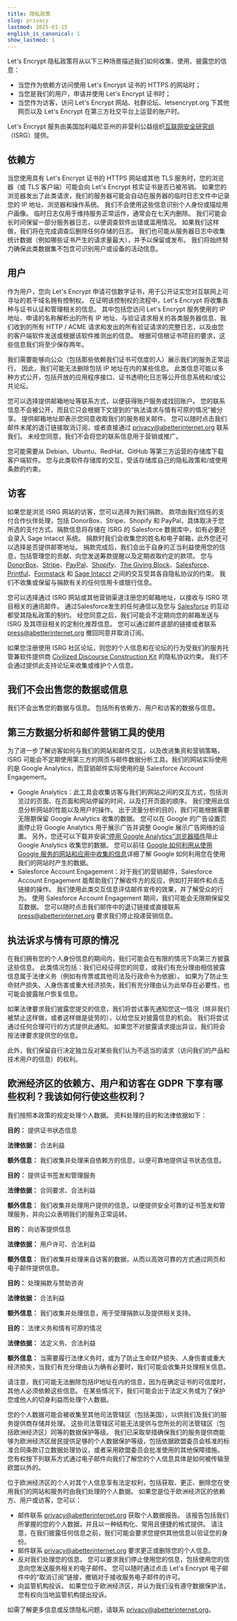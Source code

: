 ```yaml
---
title: 隐私政策
slug: privacy
lastmod: 2025-01-15
english_is_canonical: 1
show_lastmod: 1
---
```


Let's Encrypt 隐私政策将从以下三种场景描述我们如何收集、使用、披露您的信息：

- 当您作为依赖方访问使用 Let's Encrypt 证书的 HTTPS 的网站时；
- 当您是我们的用户，申请并使用 Let's Encrypt 证书时；
- 当您作为访客，访问 Let's Encrypt 网站、社群论坛、letsencrypt.org 下其他网页以及 Let's Encrypt 在第三方社交平台上运营的账户时。

Let's Encrypt 服务由美国加利福尼亚州的非营利公益组织[互联网安全研究组](https://www.abetterinternet.org/)（ISRG）提供。

## 依赖方

当您使用具有 Let's Encrypt 证书的 HTTPS 网站或其他 TLS 服务时，您的浏览器（或 TLS 客户端）可能会向 Let's Encrypt 核实证书是否已被吊销。 如果您的浏览器发出了此类请求，我们的服务器可能会自动在服务器的临时日志文件中记录您的 IP 地址、浏览器和操作系统。 我们不会使用这些信息识别个人身份或描绘用户画像。 临时日志仅用于维持服务正常运作，通常会在七天内删除。 我们可能会长时间保留一部分服务器日志，以便调查软件出错或滥用情况。 如果我们这样做，我们将在完成调查后删除任何存储的日志。 我们也可能从服务器日志中收集统计数据（例如哪些证书产生的请求量最大），并予以保留或发布。 我们将始终努力确保此类数据集不包含可识别用户或设备的活动信息。

## 用户

作为用户，您向 Let's Encrypt 申请可信数字证书，用于公开证实您对互联网上可寻址的若干域名拥有控制权。 在证明该控制权的流程中，Let's Encrypt 将收集各种与证书认证和管理相关的信息。 其中包括您访问 Let's Encrypt 服务使用的 IP 地址、申请的名称解析出的所有 IP 地址、与验证请求相关的各类服务器信息、我们收到的所有 HTTP / ACME 请求和发出的所有验证请求的完整日志，以及由您的客户端软件发送或根据该软件推测出的信息。 根据可信根证书项目的要求，这些信息我们将至少保存两年。

我们需要能够向公众（包括那些依赖我们证书可信度的人）展示我们的服务正常运行。 因此，我们可能无法删除包括 IP 地址在内的某些信息。 此类信息可能以多种方式公开，包括开放的应用程序接口、证书透明化日志等公开信息系统和/或公共论坛。

您可以选择提供邮箱地址等联系方式，以便获得账户服务或找回账户。 您的联系信息不会被公开，而且它只会根据下文提到的“执法请求与情有可原的情况”被分享。 提供邮箱地址即表示您同意收取我们的服务相关邮件。 您可以随时点击我们邮件末尾的退订链接取消订阅，或者直接通过 privacy@abetterinternet.org 联系我们。 未经您同意，我们不会将您的联系信息用于营销或推广。

您可能需要从 Debian、Ubuntu、RedHat、GitHub 等第三方运营的存储库下载客户端软件。 您与此类软件存储库的交互，受该存储库自己的隐私政策和/或使用条款的约束。

## 访客

如果您是浏览 ISRG 网站的访客，您可以选择为我们捐款。 款项由我们信任的支付合作伙伴处理，包括 DonorBox、Stripe、Shopify 和 PayPal，具体取决于您所选的支付方式。捐款信息将存储在 ISRG 的 Salesforce 数据库中，如有必要还会录入 Sage Intacct 系统。 捐款时我们会收集您的姓名和电子邮箱，此外您还可以选择是否提供邮寄地址。 捐款完成后，我们会出于自身的正当利益使用您的信息，包括管理您的贡献、向您发送筹款提醒以及定期收取约定的款项。 您与 [DonorBox](https://donorbox.org/privacy)、[Stripe](https://stripe.com/privacy/)、[PayPal](https://www.paypal.com/us/webapps/mpp/ua/privacy-full)、[Shopify](https://www.shopify.com/legal/privacy)、[The Giving Block](https://thegivingblock.com/about/privacy-policy/)、[Salesforce](https://www.salesforce.com/company/privacy/)、[Printful](https://www.printful.com/policies/privacy)、[Formstack](https://www.formstack.com/legal) 和 [Sage Intacct](https://www.sageintacct.com/privacy_policy_website) 之间的交互受其各自隐私协议的约束。 我们不收集或保留与捐款有关的任何信用卡或银行信息。

您可以选择通过 ISRG 网站或其他营销渠道注册您的邮箱地址，以接收与 ISRG 项目相关的通讯邮件。 通过Salesforce发生的任何通信以及您与 [Salesforce](https://www.salesforce.com/company/privacy/) 的互动都受其隐私政策的制约。 经您同意之后，我们可能会不定期向您的邮箱发送与 ISRG 及其项目相关的定制化推荐信息。 您可以通过邮件底部的链接或者联系 press@abetterinternet.org 撤回同意并取消订阅。

如果您注册使用 ISRG 社区论坛，则您的个人信息和在论坛的行为受我们的服务托管兼软件提供商 [Civilized Discourse Construction Kit](https://www.discourse.org/privacy) 的隐私协议约束。 我们不会通过提供此支持论坛来收集或维护个人信息。

## 我们不会出售您的数据或信息

我们不会出售您的数据与信息。 包括所有依赖方、用户和访客的数据与信息。

## 第三方数据分析和邮件营销工具的使用

为了进一步了解访客如何与我们的网站和邮件交互，以及改进集资和营销策略，ISRG 可能会不定期使用第三方的网页与邮件数据分析工具。我们的网站实际使用的是 Google Analytics，而营销邮件实际使用的是 Salesforce Account Engagement。

- Google Analytics：此工具会收集访客与我们的网站之间的交互方式，包括浏览过的页面、在页面和网站停留的时间，以及打开页面的顺序。 我们使用此信息分析网站的性能以及用户的操作。 出于流量分析的目的，我们可能根据需要无限期保留 Google Analytics 收集的数据。 您可以在 Google 的广告设置页面停止将 Google Analytics 用于展示广告并调整 Google 展示广告网络的设置。 另外，您还可以下载并安装[“停用 Google Analytics”浏览器插件](https://support.google.com/analytics/answer/181881?hl=en)阻止 Google Analytics 收集您的数据。 您可以前往 [Google 如何利用从使用 Google 服务的网站和应用中收集的信息](https://www.google.com/policies/privacy/partners/)详细了解 Google 如何利用您在使用我们的网站时产生的数据。
- Salesforce Account Engagement：对于我们的营销邮件，Salesforce Account Engagement 能帮助我们了解收件方的反应，例如打开邮件和点击链接的操作。 我们使用此类交互信息评估邮件宣传的效果，并了解受众的行为。 使用 Salesforce Account Engagement 期间，我们可能会无限期保留交互数据。 您可以随时点击我们邮件中的退订链接或直接联系 press@abetterinternet.org 要求我们停止投递营销信息。

## 执法诉求与情有可原的情况

在我们拥有您的个人身份信息的期间内，我们可能会在有限的情况下向第三方披露这些信息。 此类情况包括：我们已经征得您的同意，或我们有充分理由相信披露信息属于法律义务（例如有传票或其他司法及行政命令为依据）。 如果为了防止生命财产损失、人身伤害或重大经济损失，我们有充分理由认为此举存在必要性，也可能会披露账户恢复信息。

如果法律要求我们披露您提交的信息，我们将尝试事先通知您这一情况（除非我们被禁止这样做，或者这样做是徒劳的），以给您反对披露信息的机会。 我们将尝试通过任何合理可行的方式提供此通知。 如果您不对披露请求提出异议，我们将会按法律要求提供您的信息。

此外，我们保留自行决定独立反对某些我们认为不适当的请求（访问我们的产品和技术用户的信息）的权利。

## 欧洲经济区的依赖方、用户和访客在 GDPR 下享有哪些权利？我该如何行使这些权利？

我们按照本政策的规定处理个人数据。 资料处理的目的和法律依据如下：

**目的：** 提供证书状态信息

**法律依据：** 合法利益

**额外信息：** 我们收集并处理来自依赖方的信息，以便可靠地提供证书状态信息。

**目的：** 提供证书签发和管理服务

**法律依据：** 合同要求、合法利益

**额外信息：** 我们收集并处理用户提供的信息，以便提供安全可靠的证书签发和管理服务，并向公众表明我们的服务正常运转。

**目的：** 向访客提供信息

**法律依据：** 用户许可、合法利益

**额外信息：** 我们收集并处理来自访客的数据，从而以高效可靠的方式通过网页和电子邮件提供信息。

**目的：** 处理捐款与赞助咨询

**法律依据：** 合法利益

**额外信息：** 我们收集并处理信息，用于受理捐款以及提供相关支持。

**目的：** 法律义务和情有可原的情况

**法律依据：** 法定义务、合法利益

**额外信息：** 当需要履行法律义务时，或为了防止生命财产损失、人身伤害或重大经济损失，当我们有充分理由认为确有必要时，我们可能会收集并处理相关信息。

请注意，我们可能无法删除包括IP地址在内的信息，因为在确定证书的可信度时，其他人必须依赖这些信息。 在某些情况下，我们可能会出于法定义务或为了保护您或他人的切身利益而处理个人数据。

您的个人数据可能会被收集至其他司法管辖区（包括美国），以供我们及我们的服务提供商存储并处理。 这些司法管辖区可能无法提供与您所处的司法管辖区（包括欧洲经济区）同等的数据保护等级。 我们已采取举措确保我们的服务提供商能够为欧洲经济区居民提供足够的个人数据保护等级，包括依据欧盟委员会核准的标准合同条款订立数据处理协议，或者采用欧盟委员会批准使用的其他保障措施。 您有权按下列联系方式通过电子邮件向我们了解您的个人信息具体是如何被传输至欧盟以外的。

位于欧洲经济区的个人对其个人信息享有法定权利，包括获取、更正、删除您在使用我们的网站和服务时由我们处理的个人数据。 如果您是位于欧洲经济区的依赖方、用户或访客，您可以：

- 邮件联系 privacy@abetterinternet.org 获取个人数据报告。 该报告包括我们所掌握的您的个人数据，并且以一种结构化、常用且便捷的格式提供。 请注意，在我们披露任何信息之前，我们可能会要求您提供其他信息以验证您的身份。
- 邮件联系 privacy@abetterinternet.org 要求更正或删除您的个人信息。
- 反对我们处理您的信息。 您可以要求我们停止使用您的信息，包括使用您的信息向您发送服务相关的电子邮件。 您可以随时通过点击 Let's Encrypt 电子邮件中的“取消订阅”链接，撤销对于接收服务电子邮件的许可。
- 向监管机构投诉。 如果您位于欧洲经济区，并认为我们没有遵守数据保护法，您有权向当地监管机构提出投诉。

如需了解更多信息或反馈隐私问题，请联系 privacy@abetterinternet.org。
